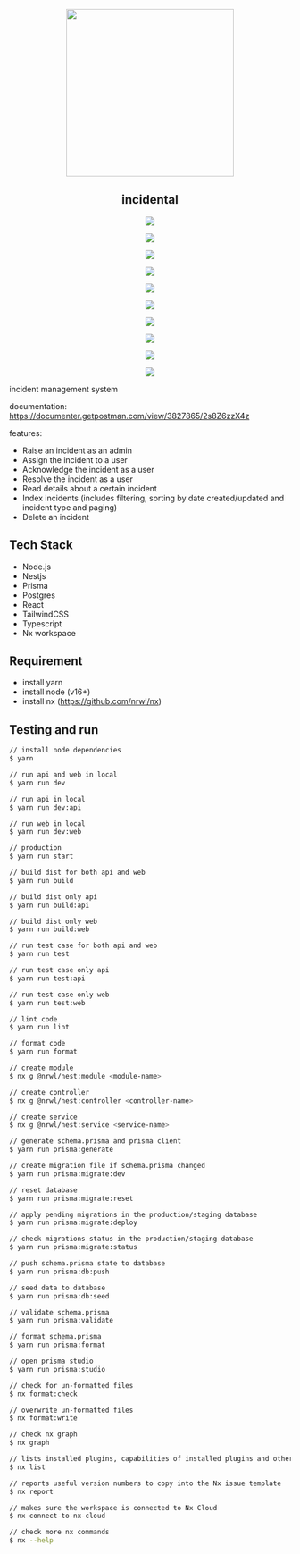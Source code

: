 <p align="center">
  <img width="300px" src="https://github.com/yeukfei02/incidental/blob/main/readme-icon.png"><br/>
  <h2 align="center">incidental</h2>
</p>

<p align="center">
  <img src="https://github.com/yeukfei02/incidental/blob/main/screenshots/screenshot1.png">
</p>

<p align="center">
  <img src="https://github.com/yeukfei02/incidental/blob/main/screenshots/screenshot2.png">
</p>

<p align="center">
  <img src="https://github.com/yeukfei02/incidental/blob/main/screenshots/screenshot3.png">
</p>

<p align="center">
  <img src="https://github.com/yeukfei02/incidental/blob/main/screenshots/screenshot4.png">
</p>

<p align="center">
  <img src="https://github.com/yeukfei02/incidental/blob/main/screenshots/screenshot5.png">
</p>

<p align="center">
  <img src="https://github.com/yeukfei02/incidental/blob/main/screenshots/screenshot6.png">
</p>

<p align="center">
  <img src="https://github.com/yeukfei02/incidental/blob/main/screenshots/screenshot7.png">
</p>

<p align="center">
  <img src="https://github.com/yeukfei02/incidental/blob/main/screenshots/screenshot8.png">
</p>

<p align="center">
  <img src="https://github.com/yeukfei02/incidental/blob/main/screenshots/screenshot9.png">
</p>

<p align="center">
  <img src="https://github.com/yeukfei02/incidental/blob/main/screenshots/screenshot10.png">
</p>

incident management system

documentation: <https://documenter.getpostman.com/view/3827865/2s8Z6zzX4z>

features:

- Raise an incident as an admin
- Assign the incident to a user
- Acknowledge the incident as a user
- Resolve the incident as a user
- Read details about a certain incident
- Index incidents (includes filtering, sorting by date created/updated and incident type
  and paging)
- Delete an incident

## Tech Stack

- Node.js
- Nestjs
- Prisma
- Postgres
- React
- TailwindCSS
- Typescript
- Nx workspace

## Requirement

- install yarn
- install node (v16+)
- install nx (<https://github.com/nrwl/nx>)

## Testing and run

```zsh
// install node dependencies
$ yarn

// run api and web in local
$ yarn run dev

// run api in local
$ yarn run dev:api

// run web in local
$ yarn run dev:web

// production
$ yarn run start

// build dist for both api and web
$ yarn run build

// build dist only api
$ yarn run build:api

// build dist only web
$ yarn run build:web

// run test case for both api and web
$ yarn run test

// run test case only api
$ yarn run test:api

// run test case only web
$ yarn run test:web

// lint code
$ yarn run lint

// format code
$ yarn run format
```

```zsh
// create module
$ nx g @nrwl/nest:module <module-name>

// create controller
$ nx g @nrwl/nest:controller <controller-name>

// create service
$ nx g @nrwl/nest:service <service-name>

// generate schema.prisma and prisma client
$ yarn run prisma:generate

// create migration file if schema.prisma changed
$ yarn run prisma:migrate:dev

// reset database
$ yarn run prisma:migrate:reset

// apply pending migrations in the production/staging database
$ yarn run prisma:migrate:deploy

// check migrations status in the production/staging database
$ yarn run prisma:migrate:status

// push schema.prisma state to database
$ yarn run prisma:db:push

// seed data to database
$ yarn run prisma:db:seed

// validate schema.prisma
$ yarn run prisma:validate

// format schema.prisma
$ yarn run prisma:format

// open prisma studio
$ yarn run prisma:studio
```

```zsh
// check for un-formatted files
$ nx format:check

// overwrite un-formatted files
$ nx format:write

// check nx graph
$ nx graph

// lists installed plugins, capabilities of installed plugins and other available plugins.
$ nx list

// reports useful version numbers to copy into the Nx issue template
$ nx report

// makes sure the workspace is connected to Nx Cloud
$ nx connect-to-nx-cloud

// check more nx commands
$ nx --help
```
